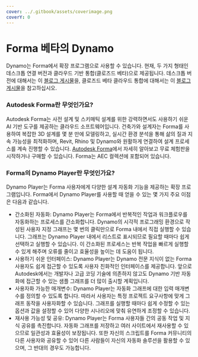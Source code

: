 ```yaml
---
cover: ../.gitbook/assets/coverimage.png
coverY: 0
---
```


# Forma 베타의 Dynamo

Dynamo는 Forma에서 확장 프로그램으로 사용할 수 있습니다. 현재, 두 가지 형태인 데스크톱 연결 버전과 클라우드 기반 통합(클로즈드 베타)으로 제공됩니다. 데스크톱 버전에 대해서는 이 [블로그 게시물](https://dynamobim.org/dynamo-in-forma/)을, 클로즈드 베타 클라우드 통합에 대해서는 이 [블로그 게시물](https://dynamobim.org/dynamo-as-a-service-powers-up-dynamo-player-in-forma/)을 참고하십시오.

### Autodesk Forma란 무엇인가요?

Autodesk Forma는 사전 설계 및 스키매틱 설계를 위한 강력하면서도 사용하기 쉬운 AI 기반 도구를 제공하는 클라우드 소프트웨어입니다. 건축가와 설계자는 Forma를 사용하여 복잡한 3D 설계를 몇 분 만에 모델링하고, 실시간 환경 분석을 통해 삶의 질과 지속 가능성을 최적화하며, Revit, Rhino 및 Dynamo와 원활하게 연결하여 설계 프로세스를 계속 진행할 수 있습니다. [Autodesk Forma](https://www.autodesk.com/products/forma/overview?term=1-YEAR\&tab=subscription)에서 자세히 알아보고 무료 체험판을 시작하거나 구매할 수 있습니다. Forma는 AEC 컬렉션에 포함되어 있습니다.  

### Forma의 Dynamo Player란 무엇인가요?

Dynamo Player는 Forma 사용자에게 다양한 설계 자동화 기능을 제공하는 확장 프로그램입니다. Forma에서 Dynamo Player를 사용할 때 얻을 수 있는 몇 가지 주요 이점은 다음과 같습니다. 

* 간소화된 자동화: Dynamo Player는 Forma에서 반복적인 작업과 워크플로우를 자동화하는 프로세스를 간소화합니다. Dynamo의 시각적 프로그래밍 환경으로 작성된 사용자 지정 그래프는 몇 번의 클릭만으로 Forma 내에서 직접 실행할 수 있습니다. 그래프는 Dynamo Player 내에서 리스트로 표시되므로 필요할 때마다 쉽게 선택하고 실행할 수 있습니다. 이 간소화된 프로세스는 반복 작업을 빠르게 실행할 수 있게 해주며 오류를 줄이고 효율성을 높이는 데 도움이 됩니다. 
* 사용하기 쉬운 인터페이스: Dynamo Player는 Dynamo 전문 지식이 없는 Forma 사용자도 쉽게 접근할 수 있도록 사용자 친화적인 인터페이스를 제공합니다. 앞으로 Autodesk에서는 개발자나 고급 코딩 기술에 의존하지 않고도 Dynamo 기반 자동화에 접근할 수 있는 샘플 그래프를 더 많이 출시할 계획입니다.
* 사용자화 가능한 매개변수: Dynamo Player는 자동화 그래프에 대한 입력 매개변수를 정의할 수 있도록 합니다. 따라서 사용자는 특정 프로젝트 요구사항에 맞게 그래프 동작을 사용자화할 수 있습니다. 그래프를 실행할 때마다 쉽게 수정할 수 있는 옵션과 값을 설정할 수 있어 다양한 시나리오에 맞춰 유연하게 조정할 수 있습니다. 
* 재사용 가능성 및 공유: Dynamo Player는 Forma 사용자들 간의 공동 작업 및 지식 공유를 촉진합니다. 자동화 그래프를 저장하고 여러 사이트에서 재사용할 수 있으므로 일관성과 효율성이 보장됩니다. 또한 자신의 스크립트를 Forma 커뮤니티의 다른 사용자와 공유할 수 있어 다른 사람들이 자신의 자동화 솔루션을 활용할 수 있으며, 그 반대의 경우도 가능합니다. 
